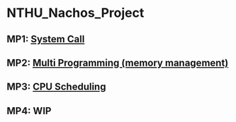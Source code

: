 # NTHU_Nachos_Project


## MP1: [System Call](NachOS-4.0_MP1_System_Call)

## MP2: [Multi Programming (memory management)](NachOS-4.0_MP2_Mulit_Programming)

## MP3: [CPU Scheduling](NachOS-4.0_MP3_CPU_Scheduling)

## MP4: WIP